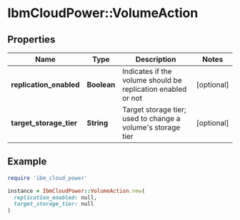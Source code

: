 # IbmCloudPower::VolumeAction

## Properties

| Name | Type | Description | Notes |
| ---- | ---- | ----------- | ----- |
| **replication_enabled** | **Boolean** | Indicates if the volume should be replication enabled or not | [optional] |
| **target_storage_tier** | **String** | Target storage tier; used to change a volume&#39;s storage tier | [optional] |

## Example

```ruby
require 'ibm_cloud_power'

instance = IbmCloudPower::VolumeAction.new(
  replication_enabled: null,
  target_storage_tier: null
)
```

